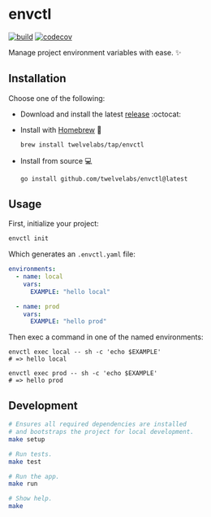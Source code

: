 # envctl

[![build](https://github.com/twelvelabs/envctl/actions/workflows/build.yml/badge.svg)](https://github.com/twelvelabs/envctl/actions/workflows/build.yml)
[![codecov](https://codecov.io/gh/twelvelabs/envctl/branch/main/graph/badge.svg)](https://codecov.io/gh/twelvelabs/envctl)

Manage project environment variables with ease. ✨

## Installation

Choose one of the following:

- Download and install the latest
  [release](https://github.com/twelvelabs/envctl/releases/latest) :octocat:

- Install with [Homebrew](https://brew.sh/) 🍺

  ```bash
  brew install twelvelabs/tap/envctl
  ```

- Install from source 💻

  ```bash
  go install github.com/twelvelabs/envctl@latest
  ```

## Usage

First, initialize your project:

```bash
envctl init
```

Which generates an `.envctl.yaml` file:

```yaml
environments:
  - name: local
    vars:
      EXAMPLE: "hello local"

  - name: prod
    vars:
      EXAMPLE: "hello prod"
```

Then exec a command in one of the named environments:

```shell
envctl exec local -- sh -c 'echo $EXAMPLE'
# => hello local

envctl exec prod -- sh -c 'echo $EXAMPLE'
# => hello prod
```

## Development

```bash
# Ensures all required dependencies are installed
# and bootstraps the project for local development.
make setup

# Run tests.
make test

# Run the app.
make run

# Show help.
make
```
